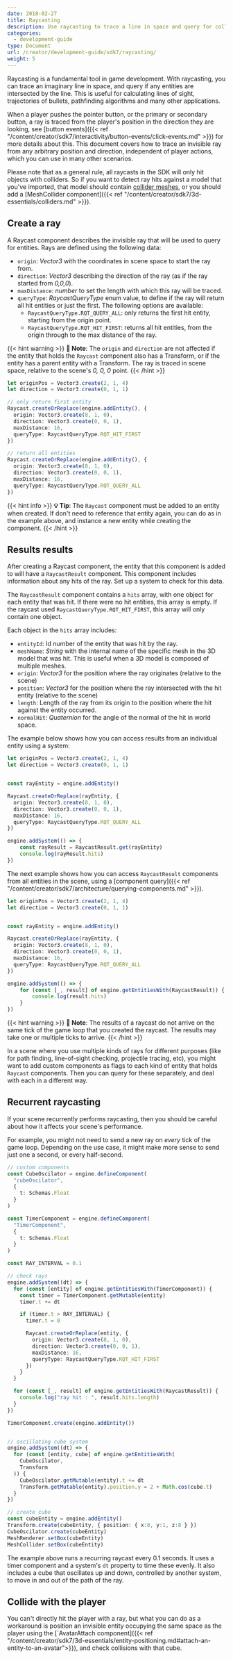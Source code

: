 ```yaml
---
date: 2018-02-27
title: Raycasting
description: Use raycasting to trace a line in space and query for collisions with entities in the scene.
categories:
  - development-guide
type: Document
url: /creator/development-guide/sdk7/raycasting/
weight: 5
---
```



Raycasting is a fundamental tool in game development. With raycasting, you can trace an imaginary line in space, and query if any entities are intersected by the line. This is useful for calculating lines of sight, trajectories of bullets, pathfinding algorithms and many other applications.

When a player pushes the pointer button, or the primary or secondary button, a ray is traced from the player's position in the direction they are looking, see [button events]({{< ref "/content/creator/sdk7/interactivity/button-events/click-events.md" >}}) for more details about this. This document covers how to trace an invisible ray from any arbitrary position and direction, independent of player actions, which you can use in many other scenarios.

Please note that as a general rule, all raycasts in the SDK will only hit objects with colliders. So if you want to detect ray hits against a model that you've imported, that model should contain [collider meshes](/creator/3d-models/colliders), or you should add a [MeshCollider component]({{< ref "/content/creator/sdk7/3d-essentials/colliders.md" >}}).



## Create a ray

A Raycast component describes the invisible ray that will be used to query for entities. Rays are defined using the following data:

- `origin`: _Vector3_ with the coordinates in scene space to start the ray from. 
- `direction`: _Vector3_ describing the direction of the ray (as if the ray started from _0,0,0_).
- `maxDistance`: _number_ to set the length with which this ray will be traced.
- `queryType`: _RaycastQueryType_ enum value, to define if the ray will return all hit entities or just the first. The following options are available:
	- `RaycastQueryType.RQT_QUERY_ALL`: only returns the first hit entity, starting from the origin point.
	- `RaycastQueryType.RQT_HIT_FIRST`: returns all hit entities, from the origin through to the max distance of the ray.

{{< hint warning >}}
**📔 Note**:  The `origin` and `direction` are not affected if the entity that holds the `Raycast` component also has a Transform, or if the entity has a parent entity with a Transform. The ray is traced in scene space, relative to the scene's _0, 0, 0_ point. 
{{< /hint >}}



```typescript
let originPos = Vector3.create(2, 1, 4)
let direction = Vector3.create(0, 1, 1)

// only return first entity
Raycast.createOrReplace(engine.addEntity(), {
  origin: Vector3.create(8, 1, 0),
  direction: Vector3.create(0, 0, 1),
  maxDistance: 16,
  queryType: RaycastQueryType.RQT_HIT_FIRST
})

// return all entities
Raycast.createOrReplace(engine.addEntity(), {
  origin: Vector3.create(8, 1, 0),
  direction: Vector3.create(0, 0, 1),
  maxDistance: 16,
  queryType: RaycastQueryType.RQT_QUERY_ALL
})
```

{{< hint info >}}
**💡 Tip**:  The `Raycast` component must be added to an entity when created. If don't need to reference that entity again, you can do as in the example above, and instance a new entity while creating the component.
{{< /hint >}}

## Results results

After creating a Raycast component, the entity that this component is added to will have a `RaycastResult` component. This component includes information about any hits of the ray. Set up a system to check for this data.

The `RaycastResult` component contains a `hits` array, with one object for each entity that was hit. If there were no hit entities, this array is empty. If the raycast used `RaycastQueryType.RQT_HIT_FIRST`, this array will only contain one object.

Each object in the `hits` array includes:

- `entityId`: Id number of the entity that was hit by the ray.
- `meshName`: _String_ with the internal name of the specific mesh in the 3D model that was hit. This is useful when a 3D model is composed of multiple meshes.
- `origin`: _Vector3_ for the position where the ray originates (relative to the scene)
- `position`: _Vector3_ for the position where the ray intersected with the hit entity (relative to the scene)
- `length`: Length of the ray from its origin to the position where the hit against the entity occurred.
- `normalHit`: _Quaternion_ for the angle of the normal of the hit in world space.


The example below shows how you can access results from an individual entity using a system:

```typescript
let originPos = Vector3.create(2, 1, 4)
let direction = Vector3.create(0, 1, 1)


const rayEntity = engine.addEntity()

Raycast.createOrReplace(rayEntity, {
  origin: Vector3.create(8, 1, 0),
  direction: Vector3.create(0, 0, 1),
  maxDistance: 16,
  queryType: RaycastQueryType.RQT_QUERY_ALL
})

engine.addSystem(() => {
	const rayResult = RaycastResult.get(rayEntity)
	console.log(rayResult.hits)
})
```

The next example shows how you can access `RaycastResult` components from all entities in the scene, using a [component query]({{< ref "/content/creator/sdk7/architecture/querying-components.md" >}}).

```typescript
let originPos = Vector3.create(2, 1, 4)
let direction = Vector3.create(0, 1, 1)


const rayEntity = engine.addEntity()

Raycast.createOrReplace(rayEntity, {
  origin: Vector3.create(8, 1, 0),
  direction: Vector3.create(0, 0, 1),
  maxDistance: 16,
  queryType: RaycastQueryType.RQT_QUERY_ALL
})

engine.addSystem(() => {
	for (const [_, result] of engine.getEntitiesWith(RaycastResult)) {
		console.log(result.hits)
	}
})
```

{{< hint warning >}}
**📔 Note**:  The results of a raycast do not arrive on the same tick of the game loop that you created the raycast. The results may take one or multiple ticks to arrive.
{{< /hint >}}


In a scene where you use multiple kinds of rays for different purposes (like for path finding, line-of-sight checking, projectile tracing, etc), you might want to add custom components as flags to each kind of entity that holds `Raycast` components. Then you can query for these separately, and deal with each in a different way.






## Recurrent raycasting

If your scene recurrently performs raycasting, then you should be careful about how it affects your scene's performance.

For example, you might not need to send a new ray on _every_ tick of the game loop. Depending on the use case, it might make more sense to send just one a second, or every half-second.

<!-- 
TODO: not true anymore, right?

Both the `hitAll` and `hitFirst` methods have a third argument that takes a _raycast id_. All raycast queries that share a same id are handled in a lossy queue, so that if these requests pile up over time then only the latest one to arrive is processed. This can potentially save a lot of resources and makes your scene run a lot more smoothly. 

In some cases you may want to have several separate raycast queries running at the same time, for example you might have a character that sends multiple rays in different directions to check for walls as it walks around. In these cases you should make sure that each raycast query has a separate id. Otherwise, if these different queries share a same id, the results of each might overwrite one another and valuable information will be lost on every frame.

-->

```typescript
// custom components
const CubeOscilator = engine.defineComponent(
  "cubeOscilator",
  {
    t: Schemas.Float
  }
)

const TimerComponent = engine.defineComponent(
  "TimerComponent",
  {
    t: Schemas.Float
  }
)

const RAY_INTERVAL = 0.1

// check rays
engine.addSystem((dt) => {
  for (const [entity] of engine.getEntitiesWith(TimerComponent)) {
    const timer = TimerComponent.getMutable(entity)
    timer.t += dt

    if (timer.t > RAY_INTERVAL) {
      timer.t = 0

      Raycast.createOrReplace(entity, {
        origin: Vector3.create(8, 1, 0),
        direction: Vector3.create(0, 0, 1),
        maxDistance: 16,
        queryType: RaycastQueryType.RQT_HIT_FIRST
      })
    }
  }

  for (const [_, result] of engine.getEntitiesWith(RaycastResult)) {
    console.log("ray hit : ", result.hits.length)
  }
})

TimerComponent.create(engine.addEntity())


// oscillating cube system
engine.addSystem((dt) => {
  for (const [entity, cube] of engine.getEntitiesWith(
    CubeOscilator,
    Transform
  )) {
    CubeOscilator.getMutable(entity).t += dt
    Transform.getMutable(entity).position.y = 2 + Math.cos(cube.t)
  }
})

// create cube
const cubeEntity = engine.addEntity()
Transform.create(cubeEntity, { position: { x:8, y:1, z:8 } })
CubeOscilator.create(cubeEntity)
MeshRenderer.setBox(cubeEntity)
MeshCollider.setBox(cubeEntity)
```

The example above runs a recurring raycast every 0.1 seconds. It uses a timer component and a system's `dt` property to time these evenly. It also includes a cube that oscillates up and down, controlled by another system, to move in and out of the path of the ray.


<!--
This example runs two raycast queries on every frame of the scene. Since they each have a different id, the requests from the first query and from the second query are handled on different queues that are independent from the other.

-->

## Collide with the player

You can't directly hit the player with a ray, but what you can do as a workaround is position an invisible entity occupying the same space as the player using the [`AvatarAttach component]({{< ref "/content/creator/sdk7/3d-essentials/entity-positioning.md#attach-an-entity-to-an-avatar">}}), and check collisions with that cube.


<!--

## Hit avatars


PhysicsCast.hitFirstAvatar( query:RaycastQuery,
			    hitCallback:(e:RaycastHitAvatar) => {} )

PhysicsCast.hitAllAvatars( query:RaycastQuery,
			  hitCallback:(e:RaycastHitAvatars) => {} )


## Cast a sphere


-->
